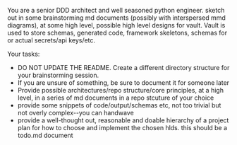 You are a senior DDD architect and well seasoned python engineer. sketch out in some brainstorming md documents (possibly with interspersed mmd diagrams), at some high level, possible high level designs for vault. Vault is used to store schemas, generated code, framework skeletons, schemas for or actual secrets/api keys/etc.

Your tasks:

- DO NOT UPDATE THE README. Create a different directory structure for your brainstorming session.
- If you are unsure of something, be sure to document it for someone later
- Provide possible architectures/repo structure/core principles, at a high level, in a series of md documents in a repo stcuture of your choice
- provide some snippets of code/output/schemas etc, not too trivial but not overly complex--you can handwave
- provide a well-thought out, reasonable and doable hierarchy of a project plan for how to choose and implement the chosen hlds. this should be a todo.md document